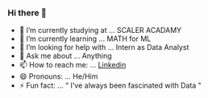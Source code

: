### Hi there 👋


- 🔭 I’m currently studying at ... SCALER ACADAMY
- 🌱 I’m currently learning ... MATH for ML
- 🤔 I’m looking for help with ... Intern as Data Analyst
- 💬 Ask me about ... Anything
- 📫 How to reach me: ... [Linkedin](www.linkedin.com/in/john-abraham0970)
- 😄 Pronouns: ... He/Him
- ⚡ Fun fact: ... “ I've always been fascinated with Data "

